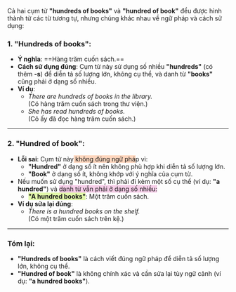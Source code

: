 Cả hai cụm từ **"hundreds of books"** và **"hundred of book"** đều được hình thành từ các từ tương tự, nhưng chúng khác nhau về ngữ pháp và cách sử dụng:

### 1. **"Hundreds of books"**:

- **Ý nghĩa**: ==Hàng trăm cuốn sách.==
- **Cách sử dụng đúng**: Cụm từ này sử dụng số nhiều **"hundreds"** (có thêm **-s**) để diễn tả số lượng lớn, không cụ thể, và danh từ **"books"** cũng phải ở dạng số nhiều.
- **Ví dụ**:
    - _There are hundreds of books in the library._  
        (Có hàng trăm cuốn sách trong thư viện.)
    - _She has read hundreds of books._  
        (Cô ấy đã đọc hàng trăm cuốn sách.)

---

### 2. **"Hundred of book"**:

- **Lỗi sai**: Cụm từ này<span style="background:rgba(255, 183, 139, 0.55)"> không đúng ngữ phá</span>p vì:
    - **"Hundred"** ở dạng số ít nên không phù hợp khi diễn tả số lượng lớn.
    - **"Book"** ở dạng số ít, không khớp với ý nghĩa của cụm từ.
- Nếu muốn sử dụng "hundred", thì phải đi kèm một số cụ thể (ví dụ: **"a hundred"**) và <span style="background:rgba(240, 167, 216, 0.55)">danh từ vẫn phải ở dạng số nhiều:</span>
    - <span style="background:rgba(205, 244, 105, 0.55)">**"A hundred books"**</span>: Một trăm cuốn sách.
- **Ví dụ sửa lại đúng**:
    - _There is a hundred books on the shelf._  
        (Có một trăm cuốn sách trên kệ.)

---

### Tóm lại:

- **"Hundreds of books"** là cách viết đúng ngữ pháp để diễn tả số lượng lớn, không cụ thể.
- **"Hundred of book"** là không chính xác và cần sửa lại tùy ngữ cảnh (ví dụ: **"a hundred books"**).

